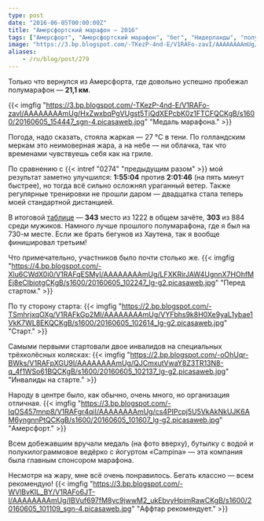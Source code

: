 ```yaml
---
type: post
date: "2016-06-05T00:00:00Z"
title: "Амерсфортский марафон — 2016"
tags: ["Амерсфорт", "Амерсфортский марафон", "бег", "Нидерланды", "полумарафон", "спорт"]
image: "https://3.bp.blogspot.com/-TKezP-4nd-E/V1RAFo-zavI/AAAAAAAAmUg/HxZwxbqPgVUgst5TjQdXEPcbK0z1FTCFQCKgB/s1600/20160605_154447_sgn-4.picasaweb.jpg"
aliases:
    - /ru/blog/post/279
---
```


Только что вернулся из Амерсфорта, где довольно успешно пробежал полумарафон — **21,1 км**.

{{< imgfig "https://3.bp.blogspot.com/-TKezP-4nd-E/V1RAFo-zavI/AAAAAAAAmUg/HxZwxbqPgVUgst5TjQdXEPcbK0z1FTCFQCKgB/s1600/20160605_154447_sgn-4.picasaweb.jpg" "Медаль марафона." >}}

Погода, надо сказать, стояла жаркая — 27 °C в тени. По голландским меркам это неимоверная жара, а на небе — ни облачка, так что временами чувствуешь себя как на гриле.

<!--more-->

По сравнению с {{< intref "0274" "предыдущим разом" >}} мой результат заметно улучшился: **1:55:04** против **2:01:46** (на пять минут быстрее), но тогда всё сильно осложнял ураганный ветер. Также регулярные тренировки не прошли даром — двадцатка стала теперь моей стандартной дистанцией.

В итоговой [таблице](http://nl.mylaps.com/evenementen/uitslagen/2016/jun/5/amersfoort/HalfTot.html) — **343** место из 1222 в общем зачёте, **303** из 884 среди мужиков. Намного лучше прошлого полумарафона, где я был на 730-м месте. Если же брать бегунов из Хаутена, так я вообще финишировал третьим!

Что примечательно, участников было почти столько же.
{{< imgfig "https://4.bp.blogspot.com/-Xlu6CWdX0i0/V1RAFqESMyI/AAAAAAAAmUg/LFXKRirJAW4UgnnX7HOhfMEj8eClbiotgCKgB/s1600/20160605_102247_lg-g2.picasaweb.jpg" "Перед стартом." >}}

По ту сторону старта:
{{< imgfig "https://2.bp.blogspot.com/-TSmhrjxqOXg/V1RAFkGp2MI/AAAAAAAAmUg/VYFbhs9k8H0Xe9yaL1ybae1VkK7WL8EKQCKgB/s1600/20160605_102614_lg-g2.picasaweb.jpg" "Старт." >}}

Самыми первыми стартовали двое инвалидов на специальных трёхколёсных колясках:
{{< imgfig "https://2.bp.blogspot.com/-oOhUqr-BWks/V1RAFpXGU9I/AAAAAAAAmUg/QJCmxutVwaY8Z3TR13N8-q_4f1WSo61BQCKgB/s1600/20160605_102137_lg-g2.picasaweb.jpg" "Инвалиды на старте." >}}

Народу в центре было, как обычно, очень много, но организация отличная.
{{< imgfig "https://3.bp.blogspot.com/-IqOS457mnp8/V1RAFgr4qiI/AAAAAAAAmUg/cs4PIPcpj5U5VkAkNkUJK6AM6yngnnPtQCKgB/s1600/20160605_101607_lg-g2.picasaweb.jpg" "Амерсфорт." >}}

Всем добежавшим вручали медаль (на фото вверху), бутылку с водой и полукилограммовое ведёрко с йогуртом «Campina» — эта компания была главным спонсором марафона.

Несмотря на жару, мне всё очень понравилось. Бегать классно — всем рекомендую!
{{< imgfig "https://3.bp.blogspot.com/-WVlBvKIL_BY/V1RAFo6JT-I/AAAAAAAAmUg/IBVuf697fM8yc9jwwM2_ukEbvyHpimRawCKgB/s1600/20160605_101109_sgn-4.picasaweb.jpg" "Аффтар рекомендует." >}}
